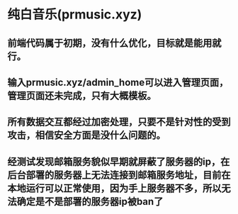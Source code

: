 # 纯白音乐(prmusic.xyz)

## 前端代码属于初期，没有什么优化，目标就是能用就行。

## 输入prmusic.xyz/admin_home可以进入管理页面，管理页面还未完成，只有大概模板。

## 所有数据交互都经过加密处理，只要不是针对性的受到攻击，相信安全方面是没什么问题的。

## 经测试发现邮箱服务貌似早期就屏蔽了服务器的ip，在后台部署的服务器上无法连接到邮箱服务地址，目前在本地运行可以正常使用，因为手上服务器不多，所以无法确定是不是部署的服务器ip被ban了
